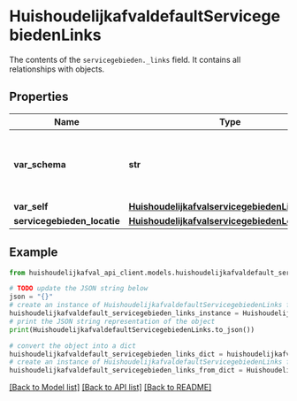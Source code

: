 # HuishoudelijkafvaldefaultServicegebiedenLinks

The contents of the `servicegebieden._links` field. It contains all relationships with objects.

## Properties

Name | Type | Description | Notes
------------ | ------------- | ------------- | -------------
**var_schema** | **str** | The schema field is exposed with every record | [readonly] 
**var_self** | [**HuishoudelijkafvalservicegebiedenLink**](HuishoudelijkafvalservicegebiedenLink.md) |  | 
**servicegebieden_locatie** | [**HuishoudelijkafvalservicegebiedenLocatieLink**](HuishoudelijkafvalservicegebiedenLocatieLink.md) |  | 

## Example

```python
from huishoudelijkafval_api_client.models.huishoudelijkafvaldefault_servicegebieden_links import HuishoudelijkafvaldefaultServicegebiedenLinks

# TODO update the JSON string below
json = "{}"
# create an instance of HuishoudelijkafvaldefaultServicegebiedenLinks from a JSON string
huishoudelijkafvaldefault_servicegebieden_links_instance = HuishoudelijkafvaldefaultServicegebiedenLinks.from_json(json)
# print the JSON string representation of the object
print(HuishoudelijkafvaldefaultServicegebiedenLinks.to_json())

# convert the object into a dict
huishoudelijkafvaldefault_servicegebieden_links_dict = huishoudelijkafvaldefault_servicegebieden_links_instance.to_dict()
# create an instance of HuishoudelijkafvaldefaultServicegebiedenLinks from a dict
huishoudelijkafvaldefault_servicegebieden_links_from_dict = HuishoudelijkafvaldefaultServicegebiedenLinks.from_dict(huishoudelijkafvaldefault_servicegebieden_links_dict)
```
[[Back to Model list]](../README.md#documentation-for-models) [[Back to API list]](../README.md#documentation-for-api-endpoints) [[Back to README]](../README.md)


